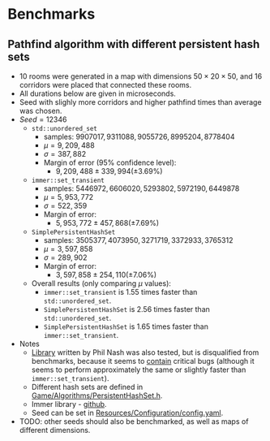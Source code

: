 # Benchmarks

## Pathfind algorithm with different persistent hash sets
- $10$ rooms were generated in a map with dimensions $50\times 20 \times 50$, and $16$ corridors were placed that connected these rooms.
- All durations below are given in microseconds.
- Seed with slighly more corridors and higher pathfind times than average was chosen.
- $Seed=12346$
  - `std::unordered_set`
    - samples: $9907017, 9311088, 9055726, 8995204, 8778404$
    - $\mu=9,209,488$
    - $\sigma=387,882$
    - Margin of error (95% confidence level): 
      - $9,209,488 \pm 339,994 (\pm 3.69\%)$
  - `immer::set_transient`
    - samples: $5446972, 6606020, 5293802, 5972190, 6449878$
    - $\mu=5,953,772$
    - $\sigma=522,359$
    - Margin of error: 
      - $5,953,772 \pm 457,868 (\pm 7.69\%)$
  - `SimplePersistentHashSet`
    - samples: $3505377, 4073950, 3271719, 3372933, 3765312$
    - $\mu=3,597,858$
    - $\sigma=289,902$
    - Margin of error: 
      - $3,597,858 \pm 254,110 (\pm 7.06\%)$
  - Overall results (only comparing $\mu$ values):
    - `immer::set_transient` is $1.55$ times faster than `std::unordered_set`.
    - `SimplePersistentHashSet` is $2.56$ times faster than `std::unordered_set`.
    - `SimplePersistentHashSet` is $1.65$ times faster than `immer::set_transient`.
- Notes
  - [Library](https://github.com/philsquared/hash_trie) written by Phil Nash was also tested, but is disqualified from benchmarks, because it seems to [contain](https://github.com/philsquared/hash_trie/issues/6) critical bugs (although it seems to perform approximately the same or slightly faster than `immer::set_transient`).
  - Different hash sets are defined in [Game/Algorithms/PersistentHashSet.h](3DRoguelike/3DRoguelike/Game/Algorithms/PersistentHashSet.h).
  - Immer library - [github](https://github.com/arximboldi/immer).
  - Seed can be set in [Resources/Configuration/config.yaml](3DRoguelike/3DRoguelike/Resources/Configuration/config.yaml).
- TODO: other seeds should also be benchmarked, as well as maps of different dimensions.
